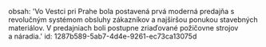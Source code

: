 obsah: 'Vo Vestci pri Prahe bola postavená prvá moderná predajňa s revolučným systémom obsluhy zákazníkov a najširšou ponukou stavebných materiálov. V predajniach boli postupne zriaďované požičovne strojov a&nbsp;náradia.'
id: 1287b589-5ab7-4d4e-9261-ec73ca13075d
